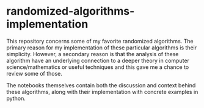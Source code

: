 # randomized-algorithms-implementation

This repository concerns some of my favorite randomized algorithms. 
The primary reason for my implementation of these particular algorithms is their simplicity. 
However, a secondary reason is that the analysis of these algorithm have an underlying connection to a deeper theory in computer science/mathematics 
or useful techniques and this gave me a chance to review some of those. 

The notebooks themselves contain both the discussion and context behind these algorithms, along with their implementation with concrete examples in python.
